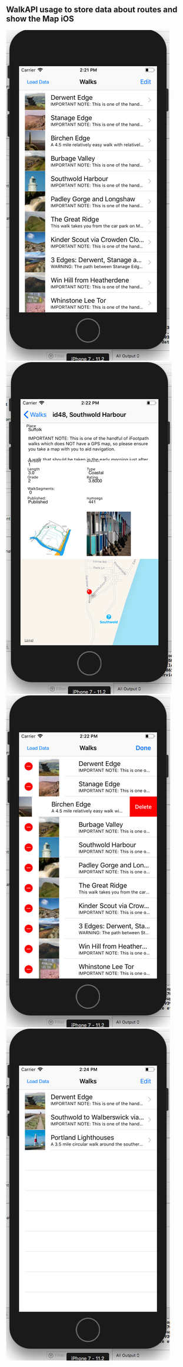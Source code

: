 ## WalkAPI usage to store data about routes and show the Map iOS
![alt text](https://github.com/jaskierLTD/WalkAPI/blob/master/Screen%20Shot%202018-02-02%20at%2014.21.42.png)
![alt text](https://github.com/jaskierLTD/WalkAPI/blob/master/Screen%20Shot%202018-02-02%20at%2014.22.01.png)
![alt text](https://github.com/jaskierLTD/WalkAPI/blob/master/Screen%20Shot%202018-02-02%20at%2014.22.44.png)
![alt text](https://github.com/jaskierLTD/WalkAPI/blob/master/Screen%20Shot%202018-02-02%20at%2014.24.03.png)

